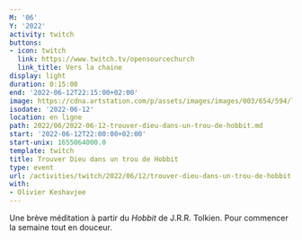 ```yaml
---
M: '06'
Y: '2022'
activity: twitch
buttons:
- icon: twitch
  link: https://www.twitch.tv/opensourcechurch
  link_title: Vers la chaine
display: light
duration: 0:15:00
end: '2022-06-12T22:15:00+02:00'
image: https://cdna.artstation.com/p/assets/images/images/003/654/594/large/sam-robberechts-finalrender1.jpg
isodate: '2022-06-12'
location: en ligne
path: 2022/06/2022-06-12-trouver-dieu-dans-un-trou-de-hobbit.md
start: '2022-06-12T22:00:00+02:00'
start-unix: 1655064000.0
template: twitch
title: Trouver Dieu dans un trou de Hobbit
type: event
url: /activities/twitch/2022/06/12/trouver-dieu-dans-un-trou-de-hobbit
with:
- Olivier Keshavjee
---
```

Une brève méditation à partir du *Hobbit* de J.R.R. Tolkien. Pour commencer la semaine tout en douceur.